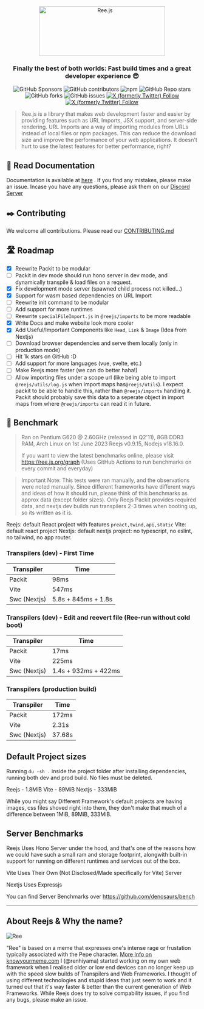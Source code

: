 <div align='center'>
  <a href="//ree.js.org">
  <img src="https://dev-to-uploads.s3.amazonaws.com/uploads/articles/st8dij8atau8h8brnahu.png" height='130px' width='331.5px' alt="Ree.js" />
  </a>
  <h3>Finally the best of both worlds: Fast build times and a great developer experience 😎</h3>
</div>

<!-- show some badges -->
<p align="center">
<img alt="GitHub Sponsors" src="https://img.shields.io/github/sponsors/renhiyama?style=for-the-badge&logo=github">
<img alt="GitHub contributors" src="https://img.shields.io/github/contributors/rovelstars/reejs?style=for-the-badge">
<img alt="npm" src="https://img.shields.io/npm/dw/reejs?style=for-the-badge">
<img alt="GitHub Repo stars" src="https://img.shields.io/github/stars/rovelstars/reejs?style=for-the-badge">
<img alt="GitHub forks" src="https://img.shields.io/github/forks/rovelstars/reejs?style=for-the-badge">
<img alt="GitHub issues" src="https://img.shields.io/github/issues/rovelstars/reejs?style=for-the-badge">
<a href="https://twitter.com/rovelstars">
  <img alt="X (formerly Twitter) Follow" src="https://img.shields.io/twitter/follow/rovelstars">
</a>
<a href="https://twitter.com/ren_hiyama_gg">
  <img alt="X (formerly Twitter) Follow" src="https://img.shields.io/twitter/follow/ren_hiyama_gg">
</a>
  </p>

> Ree.js is a library that makes web development faster and easier by providing features such as URL Imports, JSX support, and server-side rendering. URL Imports are a way of importing modules from URLs instead of local files or npm packages. This can reduce the download size and improve the performance of your web applications. It doesn't hurt to use the latest features for better performance, right?

## 📖 Read Documentation

Documentation is available at [here](https://ree.js.org/docs) . If you find any mistakes, please make an issue. Incase you have any questions, please ask them on our [Discord Server](https://discord.rovelstars.com/server)

## ✒️ Contributing

We welcome all contributions. Please read our [CONTRIBUTING.md](https://github.com/rovelstars/reejs/blob/main/CONTRIBUTING.md)

## 🛣️ Roadmap

- [x] Reewrite Packit to be modular
- [ ] Packit in dev mode should run hono server in dev mode, and dynamically transpile & load files on a request.
- [x] Fix development mode server (spawned child process not killed...)
- [x] Support for wasm based dependencies on URL Import
- [ ] Reewrite init command to be modular
- [ ] Add support for more runtimes
- [ ] Reewrite `specialFileImport.js` in `@reejs/imports` to be more readable
- [x] Write Docs and make website look more cooler
- [x] Add Useful/Important Components like `Head`, `Link` & `Image` (Idea from Nextjs)
- [ ] Download browser dependencies and serve them locally (only in production mode)
- [ ] Hit 1k stars on GitHub :D
- [ ] Add support for more languages (vue, svelte, etc.)
- [ ] Make Reejs more faster (we can do better haha!)
- [ ] Allow importing files under a scope url (like being able to import `@reejs/utils/log.js` when import maps has`@reejs/utils`). I expect packit to be able to handle this, rather than `@reejs/imports` handling it. Packit should probably save this data to a seperate object in import maps from where `@reejs/imports` can read it in future.

## 🚤 Benchmark

> Ran on Pentium G620 @ 2.60GHz (released in Q2'11), 8GB DDR3 RAM, Arch Linux on 1st June 2023 Reejs v0.9.15, Nodejs v18.16.0.
>
> If you want to view the latest benchmarks online, please visit https://ree.js.org/graph (Uses GitHub Actions to run benchmarks on every commit and everyday)

> Important Note: This tests were ran manually, and the observations were noted manually. Since different frameworks have different ways and ideas of how it should run, please think of this benchmarks as approx data (except folder sizes). Only Reejs Packit provides required data, and nextjs dev builds run transpilers 2-3 times when booting up, so its written as it is.

Reejs: default React project with features `preact,twind,api,static`
Vite: default react project
Nextjs: default nextjs project: no typescript, no eslint, no tailwind, no app router.

### Transpilers (dev) - First Time

| Transpiler   | Time                |
| ------------ | ------------------- |
| Packit       | 98ms                |
| Vite         | 547ms               |
| Swc (Nextjs) | 5.8s + 845ms + 1.8s |

### Transpilers (dev) - Edit and reevert file (Ree-run without cold boot)

| Transpiler   | Time                 |
| ------------ | -------------------- |
| Packit       | 17ms                 |
| Vite         | 225ms                |
| Swc (Nextjs) | 1.4s + 932ms + 422ms |

### Transpilers (production build)

| Transpiler   | Time   |
| ------------ | ------ |
| Packit       | 172ms  |
| Vite         | 2.31s  |
| Swc (Nextjs) | 37.68s |

## Default Project sizes

Running `du -sh .` inside the project folder after installing dependencies, running both dev and prod build. No files must be deleted.

Reejs - 1.8MiB
Vite - 89MiB
Nextjs - 333MiB

While you might say Different Framework's default projects are having images, css files shoved right into them, they don't make that much of a difference between 1MiB, 89MiB, 333MiB.

## Server Benchmarks

Reejs Uses Hono Server under the hood, and that's one of the reasons how we could have such a small ram and storage footprint, alongwith built-in support for running on different runtimes and services out of the box.

Vite Uses Their Own (Not Disclosed/Made specifically for Vite) Server

Nextjs Uses Expressjs

You can find Server Benchmarks over https://github.com/denosaurs/bench

---

## About Reejs & Why the name?

![Ree](https://i.kym-cdn.com/entries/icons/mobile/000/017/830/reee.jpg)

"Ree" is based on a meme that expresses one's intense rage or frustation typically associated with the Pepe character. [More Info on knowyourmeme.com](https://knowyourmeme.com/memes/reeeeeee)
I (@renhiyama) started working on my own web framework when I realised older or low end devices can no longer keep up with the ~~speed~~ slow builds of Transpilers and Web Frameworks. I thought of using different technologies and stupid ideas that just seem to work and it turned out that it's way faster & better than the current generation of Web Frameworks. While Reejs does try to solve compability issues, if you find any bugs, please make an issue.
